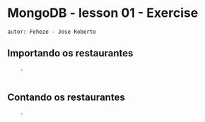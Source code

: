 
# MongoDB - lesson 01 - Exercise
	autor: Feheze - Jose Roberto
	
## Importando os restaurantes
```
	-


```
## Contando os restaurantes
```
	-
	
```

	
